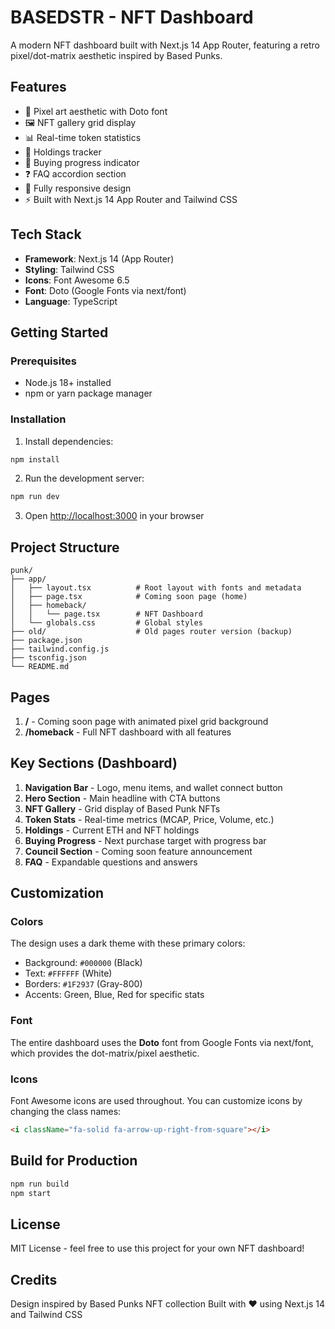 # BASEDSTR - NFT Dashboard

A modern NFT dashboard built with Next.js 14 App Router, featuring a retro pixel/dot-matrix aesthetic inspired by Based Punks.

## Features

- 🎨 Pixel art aesthetic with Doto font
- 🖼️ NFT gallery grid display
- 📊 Real-time token statistics
- 💼 Holdings tracker
- 🎯 Buying progress indicator
- ❓ FAQ accordion section
- 📱 Fully responsive design
- ⚡ Built with Next.js 14 App Router and Tailwind CSS

## Tech Stack

- **Framework**: Next.js 14 (App Router)
- **Styling**: Tailwind CSS
- **Icons**: Font Awesome 6.5
- **Font**: Doto (Google Fonts via next/font)
- **Language**: TypeScript

## Getting Started

### Prerequisites

- Node.js 18+ installed
- npm or yarn package manager

### Installation

1. Install dependencies:
```bash
npm install
```

2. Run the development server:
```bash
npm run dev
```

3. Open [http://localhost:3000](http://localhost:3000) in your browser

## Project Structure

```
punk/
├── app/
│   ├── layout.tsx          # Root layout with fonts and metadata
│   ├── page.tsx            # Coming soon page (home)
│   ├── homeback/
│   │   └── page.tsx        # NFT Dashboard
│   └── globals.css         # Global styles
├── old/                    # Old pages router version (backup)
├── package.json
├── tailwind.config.js
├── tsconfig.json
└── README.md
```

## Pages

1. **/** - Coming soon page with animated pixel grid background
2. **/homeback** - Full NFT dashboard with all features

## Key Sections (Dashboard)

1. **Navigation Bar** - Logo, menu items, and wallet connect button
2. **Hero Section** - Main headline with CTA buttons
3. **NFT Gallery** - Grid display of Based Punk NFTs
4. **Token Stats** - Real-time metrics (MCAP, Price, Volume, etc.)
5. **Holdings** - Current ETH and NFT holdings
6. **Buying Progress** - Next purchase target with progress bar
7. **Council Section** - Coming soon feature announcement
8. **FAQ** - Expandable questions and answers

## Customization

### Colors
The design uses a dark theme with these primary colors:
- Background: `#000000` (Black)
- Text: `#FFFFFF` (White)
- Borders: `#1F2937` (Gray-800)
- Accents: Green, Blue, Red for specific stats

### Font
The entire dashboard uses the **Doto** font from Google Fonts via next/font, which provides the dot-matrix/pixel aesthetic.

### Icons
Font Awesome icons are used throughout. You can customize icons by changing the class names:
```html
<i className="fa-solid fa-arrow-up-right-from-square"></i>
```

## Build for Production

```bash
npm run build
npm start
```

## License

MIT License - feel free to use this project for your own NFT dashboard!

## Credits

Design inspired by Based Punks NFT collection
Built with ❤️ using Next.js 14 and Tailwind CSS

